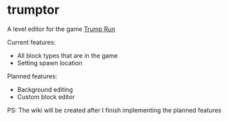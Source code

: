 # trumptor
A level editor for the game [Trump Run](https://ghostkiller967.itch.io/trump-run)

Current features:
- All block types that are in the game
- Setting spawn location

Planned features:
- Background editing
- Custom block editor

PS: The wiki will be created after I finish implementing the planned features
